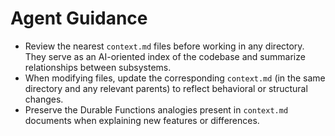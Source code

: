 # Agent Guidance

- Review the nearest `context.md` files before working in any directory. They serve as an AI-oriented index of the codebase and summarize relationships between subsystems.
- When modifying files, update the corresponding `context.md` (in the same directory and any relevant parents) to reflect behavioral or structural changes.
- Preserve the Durable Functions analogies present in `context.md` documents when explaining new features or differences.

